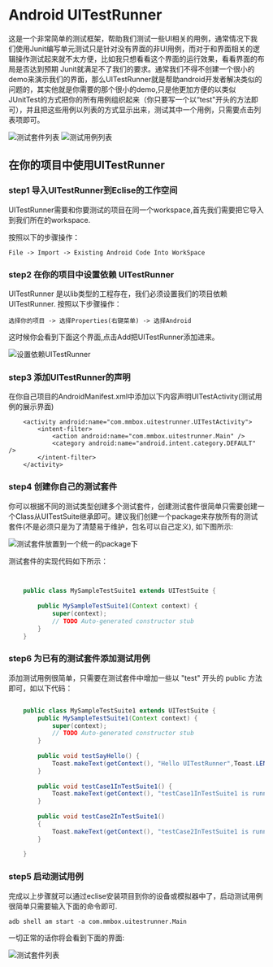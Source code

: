 # Android UITestRunner 

这是一个非常简单的测试框架，帮助我们测试一些UI相关的用例，通常情况下我们使用Junit编写单元测试只是针对没有界面的非UI用例，而对于和界面相关的逻辑操作测试起来就不太方便，比如我只想看看这个界面的运行效果，看看界面的布局是否达到预期 Junit就满足不了我们的要求。通常我们不得不创建一个很小的demo来演示我们的界面，那么UITestRunner就是帮助android开发者解决类似的问题的，其实他就是你需要的那个很小的demo,只是他更加方便的以类似JUnitTest的方式把你的所有用例组织起来（你只要写一个以“test"开头的方法即可），并且把这些用例以列表的方式显示出来，测试其中一个用例，只需要点击列表项即可。

![测试套件列表](./images/UITestRnnner-TestSuite.png)  ![测试用例列表](./images/UITestRunner-TestCase.png)



## 在你的项目中使用UITestRunner

### step1 导入UITestRunner到Eclise的工作空间

UITestRunner需要和你要测试的项目在同一个workspace,首先我们需要把它导入到我们所在的workspace.

按照以下的步骤操作：

    File -> Import -> Existing Android Code Into WorkSpace

### step2 在你的项目中设置依赖 UITestRunner
UITestRunner 是以lib类型的工程存在，我们必须设置我们的项目依赖UITestRunner.
按照以下步骤操作：
    
    选择你的项目 -> 选择Properties(右键菜单) -> 选择Android 

这时候你会看到下面这个界面,点击Add把UITestRunner添加进来。 

![设置依赖UITestRunner](./images/Depend-UITestRunner.png) 


### step3 添加UITestRunner的声明

在你自己项目的AndroidManifest.xml中添加以下内容声明UITestActivity(测试用例的展示界面)

```
    <activity android:name="com.mmbox.uitestrunner.UITestActivity">
        <intent-filter>
            <action android:name="com.mmbox.uitestrunner.Main" />
            <category android:name="android.intent.category.DEFAULT" />
        </intent-filter>
    </activity>
```

### step4 创建你自己的测试套件

你可以根据不同的测试类型创建多个测试套件，创建测试套件很简单只需要创建一个Class从UITestSuite继承即可。建议我们创建一个package来存放所有的测试套件(不是必须只是为了清楚易于维护，包名可以自己定义), 如下图所示:

![测试套件放置到一个统一的package下](./images/TestSuite-Package.png) 


测试套件的实现代码如下所示：

``` java
    

    public class MySampleTestSuite1 extends UITestSuite {
        
        public MySampleTestSuite1(Context context) {
            super(context);
            // TODO Auto-generated constructor stub
        }
    }

```

### step6 为已有的测试套件添加测试用例

添加测试用例很简单，只需要在测试套件中增加一些以 "test" 开头的 public 方法即可，如以下代码：

``` java

    public class MySampleTestSuite1 extends UITestSuite {
        public MySampleTestSuite1(Context context) {
            super(context);
            // TODO Auto-generated constructor stub
        }
        
        public void testSayHello() {
            Toast.makeText(getContext(), "Hello UITestRunner",Toast.LENGTH_SHORT).show();
        }
        
        public void testCase1InTestSuite1() {
            Toast.makeText(getContext(), "testCase1InTestSuite1 is runngin",Toast.LENGTH_SHORT).show();
        }
        
        public void testCase2InTestSuite1() 
        {
            Toast.makeText(getContext(), "testCase2InTestSuite1 is runngin",Toast.LENGTH_SHORT).show();
        }
        
    }

```


### step5 启动测试用例

完成以上步骤就可以通过eclise安装项目到你的设备或模拟器中了，启动测试用例很简单只需要输入下面的命令即可.

    adb shell am start -a com.mmbox.uitestrunner.Main

一切正常的话你将会看到下面的界面:

![测试套件列表](./images/UITestRnnner-TestSuite.png)




